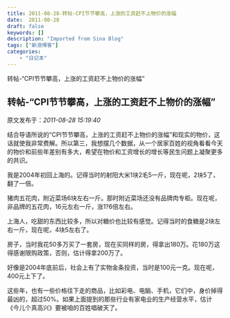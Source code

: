 ```yaml
---
title: 2011-08-28-转帖-CPI节节攀高，上涨的工资赶不上物价的涨幅
date:  2011-08-28
draft: false
keywords: []
description: "Imported from Sina Blog"
tags: ["新浪博客"]
categories: 
    - "日记本"
---
```

转帖-&ldquo;CPI节节攀高，上涨的工资赶不上物价的涨幅&rdquo;
## 转帖-&ldquo;CPI节节攀高，上涨的工资赶不上物价的涨幅&rdquo;

 原文发布于：*2011-08-28 15:19:40*

结合导语所说的&ldquo;CPI节节攀高，上涨的工资赶不上物价的涨幅&rdquo;和现实的物价，这话就使我非常费解。所以第三，我想摆几个数据，从一个居家百姓的视角看看今天的物价和前些年差别有多大，希望在物价和工资增长的增长等民生问题上凝聚更多的共识。

我是2004年初回上海的。记得当时的射阳大米1块2毛5一斤，现在呢，2块5了，翻了一倍。

猪肉五花肉，附近菜场6块左右一斤。那时附近菜场还没有品牌肉专柜。现在呢，非品牌的五花肉，16元左右一斤，涨1?6倍左右。

上海人，吃甜的东西比较多，所以对糖价也比较有感觉。记得当时的食糖是2块左右一斤，现在呢，4块5左右了。

房子，当时我花50多万买了一套房，现在买同样的房，得拿出180万。花180万这得感谢限购政策，否则，估计得拿200万了。

好像是2004年底前后，社会上有了实物金条投资，当时是100元一克。现在呢，400元上下了。

这些年，也有一些价格往下走的商品，比如彩电、电脑、手机，它们中，身价掉得最凶的，超过50%。如果上面提到的那些行业有家电业的生产经营水平，估计《今儿个真高兴》要被咱的百姓唱破天了。


